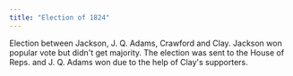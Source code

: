 ```yaml
---
title: "Election of 1824"
---
```

Election between Jackson, J. Q. Adams, Crawford and Clay. Jackson won popular vote but didn't get majority. The election was sent to the House of Reps. and J. Q. Adams won due to the help of Clay's supporters.

